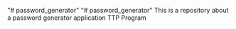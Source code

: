 "# password_generator"
"# password_generator"
This is a repository about a password generator application
TTP Program
